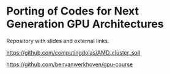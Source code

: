 # Porting of Codes for Next Generation GPU Architectures

Repository with slides and external links.

https://github.com/computingdolas/AMD_cluster_soil

https://github.com/benvanwerkhoven/gpu-course
